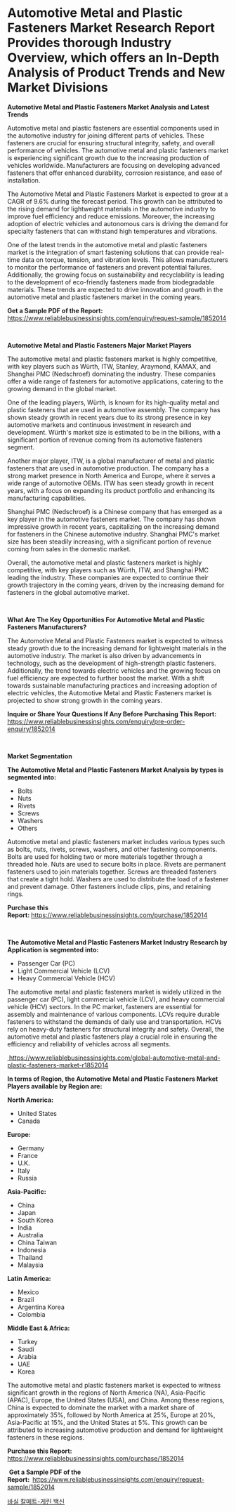 <p><h1>Automotive Metal and Plastic Fasteners Market Research Report Provides thorough Industry Overview, which offers an In-Depth Analysis of Product Trends and New Market Divisions</h1></p><p><strong>Automotive Metal and Plastic Fasteners Market Analysis and Latest Trends</strong></p>
<p><p>Automotive metal and plastic fasteners are essential components used in the automotive industry for joining different parts of vehicles. These fasteners are crucial for ensuring structural integrity, safety, and overall performance of vehicles. The automotive metal and plastic fasteners market is experiencing significant growth due to the increasing production of vehicles worldwide. Manufacturers are focusing on developing advanced fasteners that offer enhanced durability, corrosion resistance, and ease of installation.</p><p>The Automotive Metal and Plastic Fasteners Market is expected to grow at a CAGR of 9.6% during the forecast period. This growth can be attributed to the rising demand for lightweight materials in the automotive industry to improve fuel efficiency and reduce emissions. Moreover, the increasing adoption of electric vehicles and autonomous cars is driving the demand for specialty fasteners that can withstand high temperatures and vibrations.</p><p>One of the latest trends in the automotive metal and plastic fasteners market is the integration of smart fastening solutions that can provide real-time data on torque, tension, and vibration levels. This allows manufacturers to monitor the performance of fasteners and prevent potential failures. Additionally, the growing focus on sustainability and recyclability is leading to the development of eco-friendly fasteners made from biodegradable materials. These trends are expected to drive innovation and growth in the automotive metal and plastic fasteners market in the coming years.</p></p>
<p><strong>Get a Sample PDF of the Report:&nbsp;</strong> <a href="https://www.reliablebusinessinsights.com/enquiry/request-sample/1852014">https://www.reliablebusinessinsights.com/enquiry/request-sample/1852014</a></p>
<p>&nbsp;</p>
<p><strong>Automotive Metal and Plastic Fasteners Major Market Players</strong></p>
<p><p>The automotive metal and plastic fasteners market is highly competitive, with key players such as Würth, ITW, Stanley, Araymond, KAMAX, and Shanghai PMC (Nedschroef) dominating the industry. These companies offer a wide range of fasteners for automotive applications, catering to the growing demand in the global market.</p><p>One of the leading players, Würth, is known for its high-quality metal and plastic fasteners that are used in automotive assembly. The company has shown steady growth in recent years due to its strong presence in key automotive markets and continuous investment in research and development. Würth's market size is estimated to be in the billions, with a significant portion of revenue coming from its automotive fasteners segment.</p><p>Another major player, ITW, is a global manufacturer of metal and plastic fasteners that are used in automotive production. The company has a strong market presence in North America and Europe, where it serves a wide range of automotive OEMs. ITW has seen steady growth in recent years, with a focus on expanding its product portfolio and enhancing its manufacturing capabilities.</p><p>Shanghai PMC (Nedschroef) is a Chinese company that has emerged as a key player in the automotive fasteners market. The company has shown impressive growth in recent years, capitalizing on the increasing demand for fasteners in the Chinese automotive industry. Shanghai PMC's market size has been steadily increasing, with a significant portion of revenue coming from sales in the domestic market.</p><p>Overall, the automotive metal and plastic fasteners market is highly competitive, with key players such as Würth, ITW, and Shanghai PMC leading the industry. These companies are expected to continue their growth trajectory in the coming years, driven by the increasing demand for fasteners in the global automotive market.</p></p>
<p>&nbsp;</p>
<p><strong>What Are The Key Opportunities For Automotive Metal and Plastic Fasteners Manufacturers?</strong></p>
<p><p>The Automotive Metal and Plastic Fasteners market is expected to witness steady growth due to the increasing demand for lightweight materials in the automotive industry. The market is also driven by advancements in technology, such as the development of high-strength plastic fasteners. Additionally, the trend towards electric vehicles and the growing focus on fuel efficiency are expected to further boost the market. With a shift towards sustainable manufacturing practices and increasing adoption of electric vehicles, the Automotive Metal and Plastic Fasteners market is projected to show strong growth in the coming years.</p></p>
<p><strong>Inquire or Share Your Questions If Any Before Purchasing This Report:</strong> <a href="https://www.reliablebusinessinsights.com/enquiry/pre-order-enquiry/1852014">https://www.reliablebusinessinsights.com/enquiry/pre-order-enquiry/1852014</a></p>
<p>&nbsp;</p>
<p><strong>Market Segmentation</strong></p>
<p><strong>The Automotive Metal and Plastic Fasteners Market Analysis by types is segmented into:</strong></p>
<p><ul><li>Bolts</li><li>Nuts</li><li>Rivets</li><li>Screws</li><li>Washers</li><li>Others</li></ul></p>
<p><p>Automotive metal and plastic fasteners market includes various types such as bolts, nuts, rivets, screws, washers, and other fastening components. Bolts are used for holding two or more materials together through a threaded hole. Nuts are used to secure bolts in place. Rivets are permanent fasteners used to join materials together. Screws are threaded fasteners that create a tight hold. Washers are used to distribute the load of a fastener and prevent damage. Other fasteners include clips, pins, and retaining rings.</p></p>
<p><strong>Purchase this Report:&nbsp;</strong><a href="https://www.reliablebusinessinsights.com/purchase/1852014">https://www.reliablebusinessinsights.com/purchase/1852014</a></p>
<p>&nbsp;</p>
<p><strong>The Automotive Metal and Plastic Fasteners Market Industry Research by Application is segmented into:</strong></p>
<p><ul><li>Passenger Car (PC)</li><li>Light Commercial Vehicle (LCV)</li><li>Heavy Commercial Vehicle (HCV)</li></ul></p>
<p><p>The automotive metal and plastic fasteners market is widely utilized in the passenger car (PC), light commercial vehicle (LCV), and heavy commercial vehicle (HCV) sectors. In the PC market, fasteners are essential for assembly and maintenance of various components. LCVs require durable fasteners to withstand the demands of daily use and transportation. HCVs rely on heavy-duty fasteners for structural integrity and safety. Overall, the automotive metal and plastic fasteners play a crucial role in ensuring the efficiency and reliability of vehicles across all segments.</p></p>
<p><a href="https://www.reliablebusinessinsights.com/global-automotive-metal-and-plastic-fasteners-market-r1852014">&nbsp;https://www.reliablebusinessinsights.com/global-automotive-metal-and-plastic-fasteners-market-r1852014</a></p>
<p><strong>In terms of Region, the Automotive Metal and Plastic Fasteners Market Players available by Region are:</strong></p>
<p>
    <p> <strong> North America: </strong>
        <ul>
            <li>United States</li>
            <li>Canada</li>
        </ul>
        </p> 
    <p> <strong> Europe: </strong>
        <ul>
            <li>Germany</li>
            <li>France</li>
            <li>U.K.</li>
            <li>Italy</li>
            <li>Russia</li>
        </ul>
        </p> 
    <p> <strong> Asia-Pacific: </strong>
        <ul>
            <li>China</li>
            <li>Japan</li>
            <li>South Korea</li>
            <li>India</li>
            <li>Australia</li>
            <li>China Taiwan</li>
            <li>Indonesia</li>
            <li>Thailand</li>
            <li>Malaysia</li>
        </ul>
        </p> 
    <p> <strong> Latin America: </strong>
        <ul>
            <li>Mexico</li>
            <li>Brazil</li>
            <li>Argentina Korea</li>
            <li>Colombia</li>
        </ul>
        </p> 
    <p> <strong> Middle East & Africa: </strong>
        <ul>
            <li>Turkey</li>
            <li>Saudi</li>
            <li>Arabia</li>
            <li>UAE</li>
            <li>Korea</li>
        </ul>
    </p>
    </p>
<p><p>The automotive metal and plastic fasteners market is expected to witness significant growth in the regions of North America (NA), Asia-Pacific (APAC), Europe, the United States (USA), and China. Among these regions, China is expected to dominate the market with a market share of approximately 35%, followed by North America at 25%, Europe at 20%, Asia-Pacific at 15%, and the United States at 5%. This growth can be attributed to increasing automotive production and demand for lightweight fasteners in these regions.</p></p>
<p><strong>Purchase this Report: </strong><a href="https://www.reliablebusinessinsights.com/purchase/1852014">https://www.reliablebusinessinsights.com/purchase/1852014</a></p>
<p>&nbsp;<strong>Get a Sample PDF of the Report:&nbsp;&nbsp;</strong><a href="https://www.reliablebusinessinsights.com/enquiry/request-sample/1852014">https://www.reliablebusinessinsights.com/enquiry/request-sample/1852014</a></p>
<p><strong></strong></p>
<p><p><a href="https://medium.com/@kavonhansen15/quot-%EB%B0%94%EC%8B%A4-%EC%B9%BC%EB%A9%94%ED%8A%B8-%EA%B5%AC%EC%97%90%EB%A6%B0-%EB%B0%B1%EC%8B%A0-%EC%8B%9C%EC%9E%A5-%EC%A7%80%ED%91%9C-%ED%95%B4%EC%84%9D-%EC%8B%9C%EC%9E%A5-%EC%A0%90%EC%9C%A0%EC%9C%A8-%ED%8A%B8%EB%A0%8C%EB%93%9C-%EB%B0%8F-%EC%84%B1%EC%9E%A5-%ED%8C%A8%ED%84%B4-quot-3f132ea4c7cb">바실 칼메트-게린 백신</a></p></p>